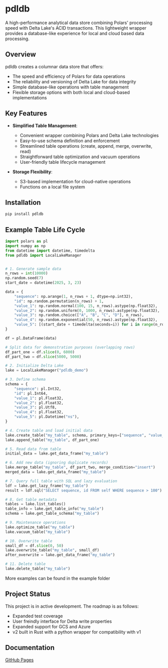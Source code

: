 # pdldb

A high-performance analytical data store combining Polars' processing speed with Delta Lake's ACID transactions. This lightweight wrapper provides a database-like experience for local and cloud based data processing.

## Overview

pdldb creates a columnar data store that offers:
- The speed and efficiency of Polars for data operations
- The reliability and versioning of Delta Lake for data integrity
- Simple database-like operations with table management
- Flexible storage options with both local and cloud-based implementations

## Key Features

- **Simplified Table Management**:
  - Convenient wrapper combining Polars and Delta Lake technologies
  - Easy-to-use schema definition and enforcement
  - Streamlined table operations (create, append, merge, overwrite, read)
  - Straightforward table optimization and vacuum operations
  - User-friendly table lifecycle management

- **Storage Flexibility**:
  - S3-based implementation for cloud-native operations
  - Functions on a local file system

## Installation

```bash
pip install pdldb
```

## Example Table Life Cycle

```python
import polars as pl
import numpy as np
from datetime import datetime, timedelta
from pdldb import LocalLakeManager


# 1. Generate sample data
n_rows = int(10000)
np.random.seed(7)
start_date = datetime(2025, 3, 23)

data = {
    "sequence": np.arange(1, n_rows + 1, dtype=np.int32),
    "id": np.random.permutation(n_rows) + 1,
    "value_1": np.random.normal(100, 15, n_rows).astype(np.float32),
    "value_2": np.random.uniform(0, 1000, n_rows).astype(np.float32),
    "value_3": np.random.choice(["A", "B", "C", "D"], n_rows),
    "value_4": np.random.exponential(50, n_rows).astype(np.float32),
    "value_5": [(start_date + timedelta(seconds=i)) for i in range(n_rows)],
}

df = pl.DataFrame(data)

# Split data for demonstration purposes (overlapping rows)
df_part_one = df.slice(0, 6000)
df_part_two = df.slice(5000, 5000)

# 2. Initialize Delta Lake
lake = LocalLakeManager("pdldb_demo")

# 3. Define schema
schema = {
    "sequence": pl.Int32,
    "id": pl.Int64,
    "value_1": pl.Float32,
    "value_2": pl.Float32,
    "value_3": pl.Utf8,
    "value_4": pl.Float32,
    "value_5": pl.Datetime("ns"),
}

# 4. Create table and load initial data
lake.create_table("my_table", schema, primary_keys=["sequence", "value_5"])
lake.append_table("my_table", df_part_one)

# 5. Read data from table
initial_data = lake.get_data_frame("my_table")

# 6. Add new data (ignoring duplicate records)
lake.merge_table("my_table", df_part_two, merge_condition="insert")
merged_data = lake.get_data_frame("my_table")

# 7. Query full table with SQL and lazy evaluation
ldf = lake.get_lazy_frame("my_table")
result = ldf.sql("SELECT sequence, id FROM self WHERE sequence > 100").collect()

# 8. Get table metadata
tables = lake.list_tables()
table_info = lake.get_table_info("my_table")
schema = lake.get_table_schema("my_table")

# 9. Maintenance operations
lake.optimize_table("my_table")
lake.vacuum_table("my_table")

# 10. Overwrite table
small_df = df.slice(0, 50)
lake.overwrite_table("my_table", small_df)
after_overwrite = lake.get_data_frame("my_table")

# 11. Delete table
lake.delete_table("my_table")
```

More examples can be found in the example folder

## Project Status

This project is in active development. The roadmap is as follows:

- Expanded test coverage
- User freindly interface for Delta write properties
- Expanded support for GCS and Azure
- v2 built in Rust with a python wrapper for compatibility with v1

## Documentation

[GitHub Pages](https://0x6761746f.github.io/pdldb/)
